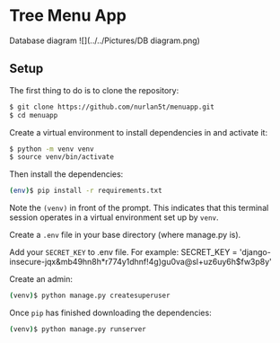 # Tree Menu App
Database diagram
![](../../Pictures/DB diagram.png)

## Setup
The first thing to do is to clone the repository:

```sh
$ git clone https://github.com/nurlan5t/menuapp.git
$ cd menuapp
```

Create a virtual environment to install dependencies in and activate it:

```sh
$ python -m venv venv
$ source venv/bin/activate

```

Then install the dependencies:

```sh
(env)$ pip install -r requirements.txt
```
Note the `(venv)` in front of the prompt. This indicates that this terminal
session operates in a virtual environment set up by `venv`.

Create a `.env` file in your base directory (where manage.py is).

Add your `SECRET_KEY` to .env file.
For example:
SECRET_KEY = 'django-insecure-jqx&mb49hn8h*r774y1dhnf!4g)gu0va@sl+uz6uy6h$fw3p8y'

Create an admin:

```sh
(venv)$ python manage.py createsuperuser
```

Once `pip` has finished downloading the dependencies:
```sh
(venv)$ python manage.py runserver
```
